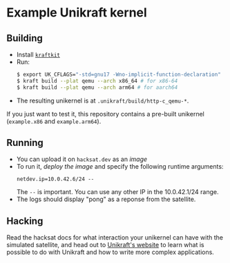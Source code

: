 # Example Unikraft kernel

## Building

- Install [`kraftkit`](https://unikraft.org/docs/cli/install)
- Run:
  ```bash
  $ export UK_CFLAGS="-std=gnu17 -Wno-implicit-function-declaration"
  $ kraft build --plat qemu --arch x86_64 # for x86-64
  $ kraft build --plat qemu --arch arm64 # for aarch64
  ```
- The resulting unikernel is at `.unikraft/build/http-c_qemu-*`.

If you just want to test it, this repository contains a pre-built unikernel
(`example.x86` and `example.arm64`).

## Running

- You can upload it on `hacksat.dev` as an *image*
- To run it, *deploy the image* and specify the following runtime arguments:
  ```
  netdev.ip=10.0.42.6/24 --
  ```
  The `--` is important. You can use any other IP in the 10.0.42.1/24 range.
- The logs should display "pong" as a reponse from the satellite.

## Hacking

Read the hacksat docs for what interaction your unikernel can have with the
simulated satellite, and head out to [Unikraft's website](https://unikraft.org/docs/getting-started)
to learn what is possible to do with Unikraft and how to write more complex
applications.
